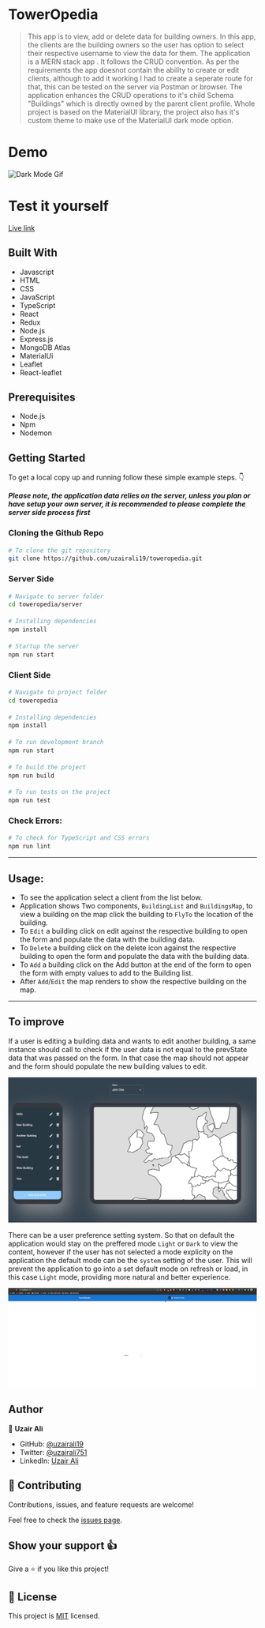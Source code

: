 # TowerOpedia

> This app is to view, add or delete data for building owners. In this app, the clients are the building owners so the user has option to select their respective username to view the data for them. The application is a MERN stack app . It follows the CRUD convention. As per the requirements the app doesnot contain the ability to create or edit clients, although to add it working I had to create a seperate route for that, this can be tested on the server via Postman or browser. The application enhances the CRUD operations to it's child Schema "Buildings" which is directly owned by the parent client profile. Whole project is based on the MaterialUI library, the project also has it's custom theme to make use of the MaterialUI dark mode option.

# Demo

![Dark Mode Gif](./darkmode.gif) 


# Test it yourself

[Live link](https://suspicious-euler-3f0223.netlify.app/)


## Built With

- Javascript
- HTML
- CSS
- JavaScript
- TypeScript
- React
- Redux
- Node.js
- Express.js
- MongoDB Atlas
- MaterialUi
- Leaflet
- React-leaflet

## Prerequisites

- Node.js
- Npm
- Nodemon

## Getting Started

To get a local copy up and running follow these simple example steps. 👇

***Please note, the application data relies on the server, unless you plan or have setup your own server, it is recommended to please complete the server side process first***

### Cloning the Github Repo

```bash
# To clone the git repository
git clone https://github.com/uzairali19/toweropedia.git
```

### Server Side

```bash
# Navigate to server folder
cd toweropedia/server

# Installing dependencies
npm install

# Startup the server
npm run start
```

### Client Side

```bash
# Navigate to project folder
cd toweropedia

# Installing dependencies
npm install

# To run development branch
npm run start

# To build the project
npm run build

# To run tests on the project
npm run test
```

### Check Errors:

```bash
# To check for TypeScript and CSS errors
npm run lint
```
---

## Usage:

- To see the application select a client from the list below.
- Application shows Two components, `BuildingList` and `BuildingsMap`, to view a building on the map click the building to `FlyTo` the location of the building.
- To `Edit` a building click on edit against the respective building to open the form and populate the data with the building data.
- To `Delete` a building click on the delete icon against the respective building to open the form and populate the data with the building data.
- To `Add` a building click on the Add button at the end of the form to open the form with empty values to add to the Building list.
- After `Add`/`Edit` the map renders to show the respective building on the map.

---
## To improve

If a user is editing a building data and wants to edit another building, a same instance should call to check if the user data is not equal to the prevState data that was passed on the form. In that case the map should not appear and the form should populate the new building values to edit.

![Edit Form](./Editfrom.gif)

There can be a user preference setting system. So that on default the application would stay on the preffered mode `Light` or `Dark` to view the content, however if the user has not selected a mode explicity on the application the default mode can be the `system` setting of the user. This will prevent the application to go into a set default mode on refresh or load, in this case `Light` mode, providing more natural and better experience.

![Dark Mode Improvement](./darkImprove.gif)




## Author

👤 **Uzair Ali**

- GitHub: [@uzairali19](https://github.com/uzairali19)
- Twitter: [@uzairali751](https://twitter.com/Uzairali751)
- LinkedIn: [Uzair Ali](https://www.linkedin.com/in/uzairali19/)

## 🤝 Contributing

Contributions, issues, and feature requests are welcome!

Feel free to check the [issues page](https://github.com/uzairali19/toweropedia/issues/).

## Show your support 👍

Give a ⭐️ if you like this project!

## 📝 License

This project is [MIT](./MIT.md) licensed.
